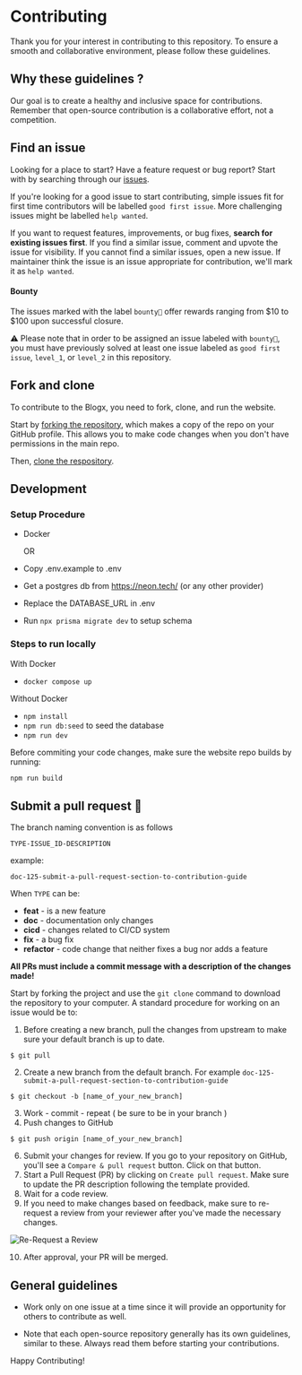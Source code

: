 # Contributing

Thank you for your interest in contributing to this repository. To ensure a smooth and collaborative environment, please follow these guidelines.

## Why these guidelines ?

Our goal is to create a healthy and inclusive space for contributions. Remember that open-source contribution is a collaborative effort, not a competition.

## Find an issue

Looking for a place to start? Have a feature request or bug report? Start with by searching through our [issues](https://github.com/Safvan-tsy/blogx/issues).

If you're looking for a good issue to start contributing, simple issues fit for first time contributors will be labelled `good first issue`. More challenging issues might be labelled `help wanted`.

If you want to request features, improvements, or bug fixes, **search for existing issues first**. If you find a similar issue, comment and upvote the issue for visibility. If you cannot find a similar issues, open a new issue. If maintainer think the issue is an issue appropriate for contribution, we'll mark it as `help wanted`.

#### Bounty

The issues marked with the label `bounty🤑` offer rewards ranging from $10 to $100 upon successful closure.

⚠️ Please note that in order to be assigned an issue labeled with `bounty🤑`, you must have previously solved at least one issue labeled as `good first issue`, `level_1`, or `level_2` in this repository.

## Fork and clone

To contribute to the Blogx, you need to fork, clone, and run the website.

Start by [forking the repository](https://github.com/Safvan-tsy/blogx/fork), which makes a copy of the repo on your GitHub profile. This allows you to make code changes when you don't have permissions in the main repo.

Then, [clone the respository](https://docs.github.com/en/repositories/creating-and-managing-repositories/cloning-a-repository#cloning-a-repository).

## Development

### Setup Procedure

- Docker

  OR

- Copy .env.example to .env
- Get a postgres db from https://neon.tech/ (or any other provider)
- Replace the DATABASE_URL in .env
- Run `npx prisma migrate dev` to setup schema

### Steps to run locally

With Docker

- `docker compose up`

Without Docker

- `npm install`
- `npm run db:seed` to seed the database
- `npm run dev`

Before commiting your code changes, make sure the website repo builds by running:

```sh
npm run build
```

## Submit a pull request 🚀

The branch naming convention is as follows

`TYPE-ISSUE_ID-DESCRIPTION`

example:

```
doc-125-submit-a-pull-request-section-to-contribution-guide
```

When `TYPE` can be:

- **feat** - is a new feature
- **doc** - documentation only changes
- **cicd** - changes related to CI/CD system
- **fix** - a bug fix
- **refactor** - code change that neither fixes a bug nor adds a feature

**All PRs must include a commit message with a description of the changes made!**

Start by forking the project and use the `git clone` command to download the repository to your computer. A standard procedure for working on an issue would be to:

1. Before creating a new branch, pull the changes from upstream to make sure your default branch is up to date.

```
$ git pull
```

2. Create a new branch from the default branch. For example `doc-125-submit-a-pull-request-section-to-contribution-guide`

```
$ git checkout -b [name_of_your_new_branch]
```

3. Work - commit - repeat ( be sure to be in your branch )
4. Push changes to GitHub

```
$ git push origin [name_of_your_new_branch]
```

6. Submit your changes for review. If you go to your repository on GitHub, you'll see a `Compare & pull request` button. Click on that button.
7. Start a Pull Request (PR) by clicking on `Create pull request`. Make sure to update the PR description following the template provided.
8. Wait for a code review.
9. If you need to make changes based on feedback, make sure to re-request a review from your reviewer after you've made the necessary changes.

![Re-Request a Review](https://docs.github.com/assets/cb-4714/images/help/pull_requests/request-re-review.png)

10. After approval, your PR will be merged.

## General guidelines

- Work only on one issue at a time since it will provide an opportunity for others to contribute as well.

- Note that each open-source repository generally has its own guidelines, similar to these. Always read them before starting your contributions.

Happy Contributing!
